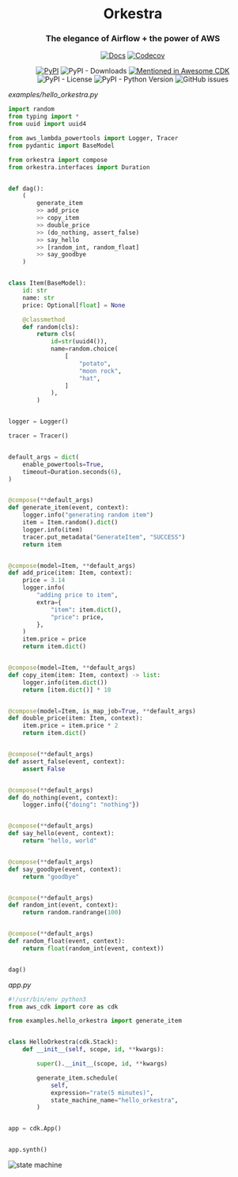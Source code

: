 <div align="center">

# Orkestra

### The elegance of Airflow + the power of AWS

[![Docs](https://img.shields.io/badge/Docs-mkdocs-blue?style=for-the-badge)](https://knowsuchagency.github.io/orkestra)
[![Codecov](https://img.shields.io/codecov/c/github/knowsuchagency/orkestra?style=for-the-badge)](https://app.codecov.io/gh/knowsuchagency/orkestra/)

[![PyPI](https://img.shields.io/pypi/v/orkestra)](https://pypi.org/project/orkestra/)
![PyPI - Downloads](https://img.shields.io/pypi/dw/orkestra)
[![Mentioned in Awesome CDK](https://awesome.re/mentioned-badge.svg)](https://github.com/kolomied/awesome-cdk)
![PyPI - License](https://img.shields.io/pypi/l/orkestra)
![PyPI - Python Version](https://img.shields.io/pypi/pyversions/orkestra)
![GitHub issues](https://img.shields.io/github/issues/knowsuchagency/orkestra)

[comment]: <> ([![codecov]&#40;https://codecov.io/gh/knowsuchagency/orkestra/branch/main/graph/badge.svg?token=DXFC1QP12O&#41;]&#40;https://codecov.io/gh/knowsuchagency/orkestra&#41;)



</div>

*examples/hello_orkestra.py*

```python
import random
from typing import *
from uuid import uuid4

from aws_lambda_powertools import Logger, Tracer
from pydantic import BaseModel

from orkestra import compose
from orkestra.interfaces import Duration


def dag():
    (
        generate_item
        >> add_price
        >> copy_item
        >> double_price
        >> (do_nothing, assert_false)
        >> say_hello
        >> [random_int, random_float]
        >> say_goodbye
    )


class Item(BaseModel):
    id: str
    name: str
    price: Optional[float] = None

    @classmethod
    def random(cls):
        return cls(
            id=str(uuid4()),
            name=random.choice(
                [
                    "potato",
                    "moon rock",
                    "hat",
                ]
            ),
        )


logger = Logger()

tracer = Tracer()


default_args = dict(
    enable_powertools=True,
    timeout=Duration.seconds(6),
)


@compose(**default_args)
def generate_item(event, context):
    logger.info("generating random item")
    item = Item.random().dict()
    logger.info(item)
    tracer.put_metadata("GenerateItem", "SUCCESS")
    return item


@compose(model=Item, **default_args)
def add_price(item: Item, context):
    price = 3.14
    logger.info(
        "adding price to item",
        extra={
            "item": item.dict(),
            "price": price,
        },
    )
    item.price = price
    return item.dict()


@compose(model=Item, **default_args)
def copy_item(item: Item, context) -> list:
    logger.info(item.dict())
    return [item.dict()] * 10


@compose(model=Item, is_map_job=True, **default_args)
def double_price(item: Item, context):
    item.price = item.price * 2
    return item.dict()


@compose(**default_args)
def assert_false(event, context):
    assert False


@compose(**default_args)
def do_nothing(event, context):
    logger.info({"doing": "nothing"})


@compose(**default_args)
def say_hello(event, context):
    return "hello, world"


@compose(**default_args)
def say_goodbye(event, context):
    return "goodbye"


@compose(**default_args)
def random_int(event, context):
    return random.randrange(100)


@compose(**default_args)
def random_float(event, context):
    return float(random_int(event, context))


dag()
```

*app.py*

```python
#!/usr/bin/env python3
from aws_cdk import core as cdk

from examples.hello_orkestra import generate_item


class HelloOrkestra(cdk.Stack):
    def __init__(self, scope, id, **kwargs):

        super().__init__(scope, id, **kwargs)

        generate_item.schedule(
            self,
            expression="rate(5 minutes)",
            state_machine_name="hello_orkestra",
        )


app = cdk.App()


app.synth()
```

![state machine](https://github.com/knowsuchagency/orkestra/blob/main/docs/assets/images/hello_orkestra_sfn.png?raw=true)
